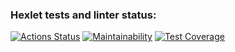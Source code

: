 ### Hexlet tests and linter status:

[![Actions Status](https://github.com/nst12/frontend-project-46/actions/workflows/hexlet-check.yml/badge.svg)](https://github.com/nst12/frontend-project-46/actions)
[![Maintainability](https://api.codeclimate.com/v1/badges/000dc9e2ea62cb7a830a/maintainability)](https://codeclimate.com/github/nst12/frontend-project-46/maintainability)
[![Test Coverage](https://api.codeclimate.com/v1/badges/000dc9e2ea62cb7a830a/test_coverage)](https://codeclimate.com/github/nst12/frontend-project-46/test_coverage)
